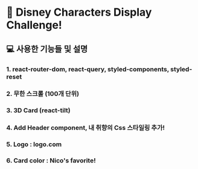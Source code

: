 # 🙂 Disney Characters Display Challenge!

## 💻 사용한 기능들 및 설명

### 1. react-router-dom, react-query, styled-components, styled-reset
### 2. 무한 스크롤 (100개 단위)
### 3. 3D Card (react-tilt)
### 4. Add Header component, 내 취향의 Css 스타일링 추가!
### 5. Logo : logo.com
### 6. Card color : Nico's favorite!
